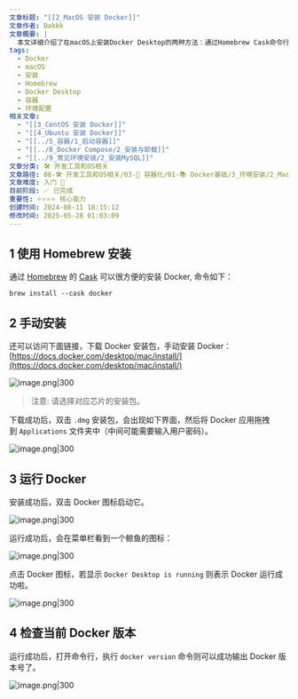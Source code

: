 ```yaml
---
文章标题: "[[2_MacOS 安装 Docker]]"
文章作者: Dakkk
文章概要: |
  本文详细介绍了在macOS上安装Docker Desktop的两种方法：通过Homebrew Cask命令行安装和手动下载`.dmg`包安装。并指导用户如何启动Docker及验证其运行状态和版本，适合初学者快速搭建Docker环境。
tags:
  - Docker
  - macOS
  - 安装
  - Homebrew
  - Docker Desktop
  - 容器
  - 环境配置
相关文章:
  - "[[3_CentOS 安装 Docker]]"
  - "[[4_Ubuntu 安装 Docker]]"
  - "[[../5_容器/1_启动容器]]"
  - "[[../8_Docker Compose/2_安装与卸载]]"
  - "[[../9_常见环境安装/2_安装MySQL]]"
文章分类: 🛠️ 开发工具和OS相关
文章路径: 08-🛠️ 开发工具和OS相关/03-🐋 容器化/01-📚 Docker基础/3_环境安装/2_MacOS 安装 Docker.md
文章难度: 入门 🌱
目前阶段: ✅ 已完成
重要性: ⭐⭐⭐⭐ 核心能力
创建时间: 2024-08-11 18:15:12
修改时间: 2025-05-28 01:03:09
---
```


## 1 使用 Homebrew 安装

通过 [Homebrew](https://brew.sh/) 的 [Cask](https://github.com/Homebrew/homebrew-cask) 可以很方便的安装 Docker, 命令如下：

```docker
brew install --cask docker
```

## 2 手动安装

还可以访问下面链接，下载 Docker 安装包，手动安装 Docker：
[https://docs.docker.com/desktop/mac/install/](https://docs.docker.com/desktop/mac/install/)

![image.png|300](https://my-obsidian-image.oss-cn-guangzhou.aliyuncs.com/2024/05/f2f774a665178fdbf8ee5eb64468931a.png)


> 注意: 请选择对应芯片的安装包。

下载成功后，双击 `.dmg` 安装包，会出现如下界面，然后将 Docker 应用拖拽到 `Applications` 文件夹中（中间可能需要输入用户密码）。

![image.png|300](https://my-obsidian-image.oss-cn-guangzhou.aliyuncs.com/2024/05/9e3330f3ae9e4fa4f646e9f5cee9061c.png)
## 3 运行 Docker

安装成功后，双击 Docker 图标启动它。

![image.png|300](https://my-obsidian-image.oss-cn-guangzhou.aliyuncs.com/2024/05/bb991d946fc5d85dc4375f618426360e.png)

运行成功后，会在菜单栏看到一个鲸鱼的图标：

![image.png|300](https://my-obsidian-image.oss-cn-guangzhou.aliyuncs.com/2024/05/4eedc1ddee9208ded9cd1056e1c69de7.png)


点击 Docker 图标，若显示 `Docker Desktop is running` 则表示 Docker 运行成功啦。

![image.png|300](https://my-obsidian-image.oss-cn-guangzhou.aliyuncs.com/2024/05/7e5353218f941442bf271dc23f90bc5a.png)

## 4 检查当前 Docker 版本

运行成功后，打开命令行，执行 `docker version` 命令则可以成功输出 Docker 版本号了。

![image.png|300](https://my-obsidian-image.oss-cn-guangzhou.aliyuncs.com/2024/05/02a3735dac8fc4a82917dc9a5f51cc0c.png)
